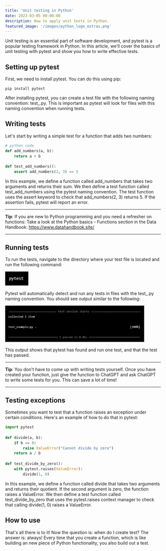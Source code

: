 ```yaml
---
title: 'Unit testing in Python'
date: 2023-03-05 00:00:00
description: How to apply unit tests in Python.
featured_image: '/images/python_logo_extras.png'
---
```


Unit testing is an essential part of software development, and pytest is a popular testing framework in Python. In this article, we'll cover the basics of unit testing with pytest and show you how to write effective tests.


## Setting up pytest
First, we need to install pytest. You can do this using pip:

```console
pip install pytest
```

After installing pytest, you can create a test file with the following naming convention: test_<filename>.py. This is important as pytest will look for files with this naming convention when running tests.

## Writing tests
Let's start by writing a simple test for a function that adds two numbers:


```python
# python code
def add_numbers(a, b):
    return a + b

def test_add_numbers():
    assert add_numbers(2, 3) == 5
```

In this example, we define a function called add_numbers that takes two arguments and returns their sum. We then define a test function called test_add_numbers using the pytest naming convention. The test function uses the assert keyword to check that add_numbers(2, 3) returns 5. If the assertion fails, pytest will report an error.


---
**Tip**: If you are new to Python programming and you need a refresher on functions: Take a look at the Python basics - Functions section in the Data Handbook:
https://www.datahandbook.site/

---


## Running tests
To run the tests, navigate to the directory where your test file is located and run the following command:

<img src="/images/article_images/python-unit-testing//run-pytest.PNG" width="75"/>

Pytest will automatically detect and run any tests in files with the test_<filename>.py naming convention. You should see output similar to the following:

<img src="/images/article_images/python-unit-testing/pytest-test.PNG" width="450"/>

This output shows that pytest has found and run one test, and that the test has passed.

---

**Tip**: You don't have to come up with writing tests yourself. Once you have created your function, just give the function to ChatGPT and ask ChatGPT to write some tests for you. This can save a lot of time!

---

## Testing exceptions
Sometimes you want to test that a function raises an exception under certain conditions. Here's an example of how to do that in pytest:

```py
import pytest

def divide(a, b):
    if b == 0:
        raise ValueError("Cannot divide by zero")
    return a / b

def test_divide_by_zero():
    with pytest.raises(ValueError):
        divide(1, 0)
```

In this example, we define a function called divide that takes two arguments and returns their quotient. If the second argument is zero, the function raises a ValueError. We then define a test function called test_divide_by_zero that uses the pytest.raises context manager to check that calling divide(1, 0) raises a ValueError.



## How to use

That's all there is to it! Now the question is: when do I create test? The answer is: always! Every time that you create a function, which is like building an new piece of Python functionality, you also build out a test.